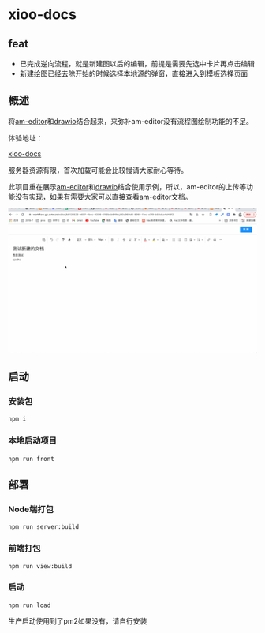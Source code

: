 # xioo-docs

## feat

- 已完成逆向流程，就是新建图以后的编辑，前提是需要先选中卡片再点击编辑
- 新建绘图已经去除开始的时候选择本地源的弹窗，直接进入到模板选择页面

## 概述

将[am-editor](https://github.com/red-axe/am-editor)和[drawio](https://github.com/jgraph/drawio)结合起来，来弥补am-editor没有流程图绘制功能的不足。

体验地址：

[xioo-docs](https://doc.xiooshow.com/) 

服务器资源有限，首次加载可能会比较慢请大家耐心等待。

此项目重在展示[am-editor](https://github.com/red-axe/am-editor)和[drawio](https://github.com/jgraph/drawio)结合使用示例，所以，am-editor的上传等功能没有实现，如果有需要大家可以直接查看am-editor文档。

![docs](https://github.com/zhaodeezhu/xioo-docs/blob/master/images/docs.gif?raw=true)

## 启动

### 安装包

```sh
npm i
```

### 本地启动项目

```shell
npm run front
```

## 部署

### Node端打包

```shell
npm run server:build
```

### 前端打包

```shell
npm run view:build
```

### 启动

```shell
npm run load
```

生产启动使用到了pm2如果没有，请自行安装